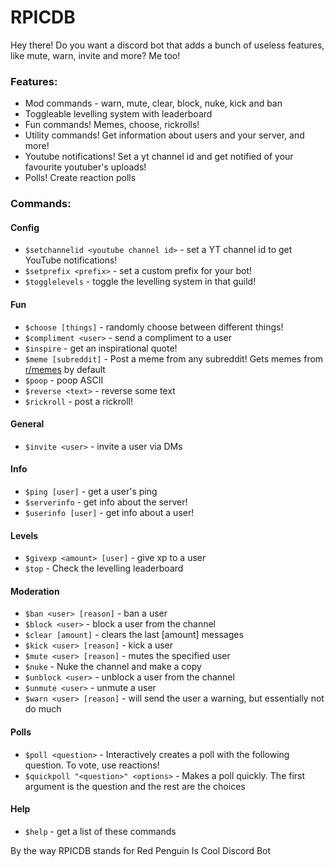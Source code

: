 # RPICDB
Hey there! Do you want a discord bot that adds a bunch of useless features, like mute, warn, invite and more? Me too!

### Features:

* Mod commands - warn, mute, clear, block, nuke, kick and ban
* Toggleable levelling system with leaderboard
* Fun commands! Memes, choose, rickrolls!
* Utility commands! Get information about users and your server, and more!
* Youtube notifications! Set a yt channel id and get notified of your favourite youtuber's uploads!
* Polls! Create reaction polls

### Commands:

#### Config
* `$setchannelid <youtube channel id>` - set a YT channel id to get YouTube notifications!
*   `$setprefix <prefix>` - set a custom prefix for your bot!
*   `$togglelevels` - toggle the levelling system in that guild!

#### Fun
*   `$choose [things]` - randomly choose between different things!
*   `$compliment <user>` - send a compliment to a user
*   `$inspire` - get an inspirational quote!
*   `$meme [subreddit]` - Post a meme from any subreddit! Gets memes from [r/memes](https://reddit.com/r/memes) by default
* `$poop` - poop ASCII
* `$reverse <text>` - reverse some text
* `$rickroll` - post a rickroll!

#### General
* `$invite <user>` - invite a user via DMs

#### Info
* `$ping [user]` - get a user's ping
* `$serverinfo` - get info about the server!
* `$userinfo [user]` - get info about a user!

#### Levels
* `$givexp <amount> [user]` - give xp to a user
* `$top` - Check the levelling leaderboard

#### Moderation
* `$ban <user> [reason]` - ban a user
* `$block <user>` - block a user from the channel
* `$clear [amount]` - clears the last [amount] messages
* `$kick <user> [reason]` - kick a user
* `$mute <user> [reason]` - mutes the specified user
* `$nuke` - Nuke the channel and make a copy
* `$unblock <user>` - unblock a user from the channel
* `$unmute <user>` - unmute a user
* `$warn <user> [reason]` - will send the user a warning, but essentially not do much

#### Polls
* `$poll <question>` - Interactively creates a poll with the following question. To vote, use reactions!
* `$quickpoll "<question>" <options>` - Makes a poll quickly. The first argument is the question and the rest are the choices

#### Help
* `$help` - get a list of these commands

By the way RPICDB stands for Red Penguin Is Cool Discord Bot